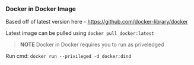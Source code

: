 ### Docker in Docker Image

Based off of latest version here - https://github.com/docker-library/docker

Latest image can be pulled using `docker pull docker:latest`


>**NOTE** Docker in Docker requires you to run as priveledged

Run cmd: `docker run --privileged -d docker:dind`